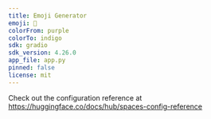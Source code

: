 ```yaml
---
title: Emoji Generator
emoji: 🐢
colorFrom: purple
colorTo: indigo
sdk: gradio
sdk_version: 4.26.0
app_file: app.py
pinned: false
license: mit
---
```


Check out the configuration reference at https://huggingface.co/docs/hub/spaces-config-reference
